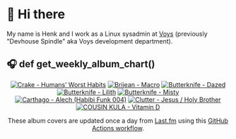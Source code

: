 # 👋 Hi there

My name is Henk and I work as a Linux sysadmin at <a href="https://www.voys.co/about/">Voys</a> (previously "Devhouse Spindle" aka Voys development department).

## 🎧 def get_weekly_album_chart()
<!-- lastfm -->
<p align="center"><a href="https://www.last.fm/music/Crake/Humans%E2%80%99+Worst+Habits"><img src="https://lastfm.freetls.fastly.net/i/u/64s/c7cd3083b89087932234fa09c8c882a6.jpg" title="Crake - Humans’ Worst Habits"></a> <a href="https://www.last.fm/music/Brijean/Macro"><img src="https://lastfm.freetls.fastly.net/i/u/64s/d49cf3429608a1b96e95bc5f94f8d28a.jpg" title="Brijean - Macro"></a> <a href="https://www.last.fm/music/Butterknife/Dazed"><img src="https://lastfm.freetls.fastly.net/i/u/64s/31d985ce74892d8e6d863cb045f48b8a.png" title="Butterknife - Dazed"></a> <a href="https://www.last.fm/music/Butterknife/Lilith"><img src="https://lastfm.freetls.fastly.net/i/u/64s/b18501f3a90234925c487f2d194cd60d.jpg" title="Butterknife - Lilith"></a> <a href="https://www.last.fm/music/Butterknife/Misty"><img src="https://lastfm.freetls.fastly.net/i/u/64s/1d2850617ee4a2fed09b66305981b08a.jpg" title="Butterknife - Misty"></a> <a href="https://www.last.fm/music/Carthago/Alech+(Habibi+Funk+004)"><img src="https://lastfm.freetls.fastly.net/i/u/64s/5aaed1fad638208790b96b34db7e4b22.jpg" title="Carthago - Alech (Habibi Funk 004)"></a> <a href="https://www.last.fm/music/Clutter/Jesus+%2F+Holy+Brother"><img src="https://lastfm.freetls.fastly.net/i/u/64s/6a6bb5a2a64ba5bd624316c96c94aa0e.png" title="Clutter - Jesus / Holy Brother"></a> <a href="https://www.last.fm/music/COUSIN+KULA/Vitamin+D"><img src="https://lastfm.freetls.fastly.net/i/u/64s/afc68b18c33f61897181efebd5436608.jpg" title="COUSIN KULA - Vitamin D"></a> </p>

<p align="center">These album covers are updated once a day from <a href="https://www.last.fm/user/hbokh">Last.fm</a> using this <a href="https://github.com/marketplace/actions/lastfm-to-markdown">GitHub Actions workflow</a>.</p>
